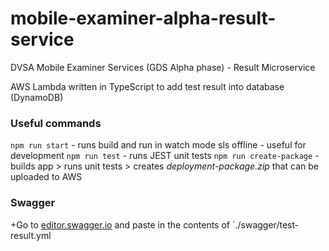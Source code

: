# mobile-examiner-alpha-result-service
DVSA Mobile Examiner Services (GDS Alpha phase) - Result Microservice

AWS Lambda written in TypeScript to add test result into database (DynamoDB)

### Useful commands

`npm run start` - runs build and run in watch mode sls offline - useful for development
`npm run test` - runs JEST unit tests
`npm run create-package` - builds app > runs unit tests > creates *deployment-package.zip* that can be uploaded to AWS

### Swagger
+Go to [editor.swagger.io](http://editor.swagger.io/) and paste in the contents of `./swagger/test-result.yml
